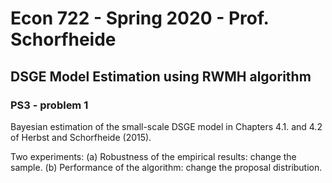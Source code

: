 # Econ 722 - Spring 2020 - Prof. Schorfheide

## DSGE Model Estimation using RWMH algorithm

### PS3 - problem 1

Bayesian estimation of the small-scale DSGE model in Chapters 4.1. and 4.2 of Herbst and Schorfheide (2015). 

Two experiments: 
(a) Robustness of the empirical results: change the sample. 
(b) Performance of the algorithm: change the proposal distribution.
